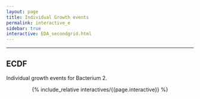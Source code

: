 ```yaml
---
layout: page
title: Individual Growth events  
permalink: interactive_e
sidebar: true
interactive: EDA_secondgrid.html
---
```

---

## ECDF
Individual growth events for Bacterium 2. 


<!-- The below line includes the interactive figure. Do not change! -->
<center>

{% include_relative interactives/{{page.interactive}} %}

</center>


